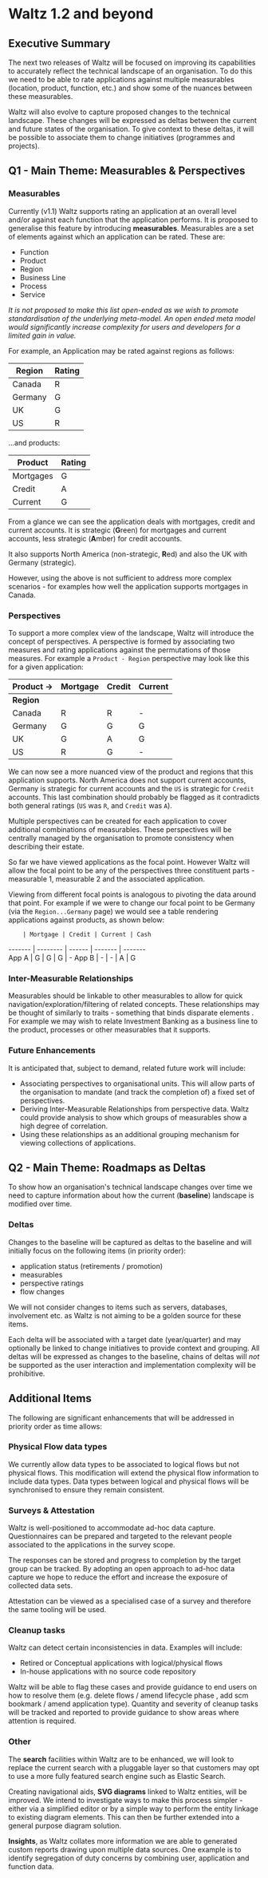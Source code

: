 # Waltz 1.2 and beyond

## Executive Summary

The next two releases of Waltz will be focused on improving its capabilities to accurately reflect the technical landscape of an organisation.  To do this we need to be able to rate applications against multiple measurables (location, product, function, etc.) and show some of the nuances between these measurables.  

Waltz will also evolve to capture proposed changes to the technical landscape.  These changes will be expressed as deltas between the current and future states of the organisation.  To give context to these deltas, it will be possible to associate them to change initiatives (programmes and projects).


## Q1 - Main Theme: Measurables & Perspectives

### Measurables

Currently (v1.1) Waltz supports rating an application at an overall level and/or against each function that the application performs.  It is proposed to generalise this feature by introducing **measurables**.  Measurables are a set of elements against which an application can be rated.  These are:

- Function
- Product
- Region
- Business Line
- Process
- Service
  
_It is not proposed to make this list open-ended as we wish to promote standardisation of the underlying meta-model. An open ended meta model would significantly increase complexity for users and developers for a limited gain in value._ 

For example, an Application may be rated against regions as follows:

Region|Rating
------|------
Canada|R
Germany|G
UK|G
US|R

...and products:

Product|Rating
------|-----
Mortgages|G
Credit|A
Current|G

From a glance we can see the application deals with mortgages, credit and current accounts.  It is strategic (**G**reen) for mortgages and current accounts, less strategic (**A**mber) for credit accounts.

It also supports North America (non-strategic, **R**ed) and also the UK with Germany (strategic).  

However, using the above is not sufficient to address more complex scenarios - for examples how well the application supports mortgages in Canada.


### Perspectives

To support a more complex view of the landscape, Waltz will introduce the concept of perspectives.  A perspective is formed by associating two measures  and rating applications against the permutations of those measures.  For example a `Product - Region` perspective may look like this for a given application:

             
 Product -> | Mortgage  | Credit  | Current 
 ---------- | --------- | ------- | -------- 
 **Region** | 
 Canada     |    R      |    R       |    -    
 Germany    |    G      |    G       |    G    
 UK         |    G      |    A       |    G    
 US         |    R      |    G       |    -    
 
We can now see a more nuanced view of the product and regions that this application supports.   North America does not support current accounts, Germany is strategic for current accounts and the `US` is strategic for `Credit` accounts.  This last combination should probably be flagged as it contradicts both general ratings (`US` was `R`, and `Credit` was `A`).

Multiple perspectives can be created for each application to cover additional combinations of measurables.  These perspectives will be centrally managed by the organisation to promote consistency when describing their estate.

So far we have viewed applications as the focal point.  However Waltz will allow the focal point to be any of the perspectives three constituent parts - measurable 1, measurable 2 and the associated application.  

Viewing from different focal points is analogous to pivoting the data around that point.  For example if we were to change our focal point to be Germany (via the `Region...Germany` page) we would see a table rendering applications against products, as shown below:

        | Mortgage | Credit | Current | Cash 
------- | -------- | ------ | ------- | -------  
 App A  |    G     |    G   |    G    |  -
 App B  |    -     |    -   |    A    |  G
 

### Inter-Measurable Relationships 

Measurables should be linkable to other measurables to allow for quick navigation/exploration/filtering of related concepts.  These relationships may be thought of similarly to traits - something that binds disparate elements .  For example we may wish to relate Investment Banking as a business line to the product,  processes or other measurables that it supports.


### Future Enhancements

It is anticipated that, subject to demand, related future work will include:

- Associating perspectives to organisational units.  This will allow parts of the organisation to mandate (and track the completion of) a fixed set of perspectives.
- Deriving Inter-Measurable Relationships from perspective data.  Waltz could provide analysis to show which groups of measurables show a high degree of correlation.
- Using these relationships as an additional grouping mechanism for viewing collections of applications.



## Q2 - Main Theme: Roadmaps as Deltas

To show how an organisation's technical landscape changes over time we need to capture information about how the current (**baseline**) landscape is modified over time.  

### Deltas 

Changes to the baseline will be captured as deltas to the baseline and will initially focus on the following items (in priority order):

- application status (retirements / promotion)
- measurables
- perspective ratings
- flow changes

We will not consider changes to items such as servers, databases, involvement etc. as Waltz is not aiming to be a golden source for these items.

Each delta will be associated with a target date (year/quarter) and may optionally be linked to change initiatives to provide context and grouping. All deltas will be expressed as changes to the baseline, chains of deltas will _not_ be supported as the user interaction and implementation complexity will be prohibitive.



## Additional Items  

The following are significant enhancements that will be addressed in priority order as time allows:


### Physical Flow data types

We currently allow data types to be associated to logical flows but not physical flows.  This modification will extend the physical flow information to include data types.  Data types between logical and physical flows will be synchronised to ensure they remain consistent.


### Surveys & Attestation

Waltz is well-positioned to accommodate ad-hoc data capture.  Questionnaires can be prepared and targeted to the relevant people associated to the applications in the survey scope.  

The responses can be stored and progress to completion by the target group can be tracked.  By adopting an open approach to ad-hoc data capture we hope to reduce the effort and increase the exposure of collected data sets.  

Attestation can be viewed as a specialised case of a survey and therefore the same tooling will be used.


### Cleanup tasks

Waltz can detect certain inconsistencies in data.  Examples will include:

- Retired or Conceptual applications with logical/physical flows
- In-house applications with no source code repository 

Waltz will be able to flag these cases and provide guidance to end users on how to resolve them (e.g. delete flows / amend lifecycle phase ,  add scm bookmark / amend application type).  Quantity and severity of cleanup tasks will be tracked and reported to provide guidance to show areas where attention is required.


### Other 

The **search** facilities within Waltz are to be enhanced, we will look to replace the current search with a pluggable layer so that customers may opt to use a more fully featured search engine such as Elastic Search.

Creating navigational aids, **SVG diagrams** linked to Waltz entities, will be improved.  We intend to investigate ways to make this process simpler - either via a simplified editor or by a simple way to perform the entity linkage to existing diagram elements.  This can then be further extended into a general purpose diagram solution.

**Insights**, as Waltz collates more information we are able to generated custom reports drawing upon multiple data sources.  One example is to identify segregation of duty concerns by combining user, application and function data. 


